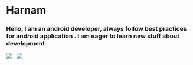 # Harnam

### Hello, I am an android developer, always follow best practices for android application . I am eager to learn new stuff about development 

<a href="harnammail454545@gmail.com"><img src="https://github.com/user-attachments/assets/b12b0648-2ad2-49ff-acd5-3bdd9ceac3a8?style=for-the-badge&logo=minutemailer&logoColor=white"></a>&nbsp;&nbsp;&nbsp;<a href="https://www.linkedin.com/in/harna-y-848117281/" target="_blank"><img src="https://github.com/user-attachments/assets/41536c5d-6b59-4263-a89b-9e5667619939?style=for-the-badge&logo=linkedin&logoColor=white" ></a> 

